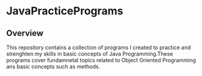 # JavaPracticePrograms

## Overview
This repository contains a collection of programs I created to practice and strenghten my skills in basic concepts of Java Programming.These programs cover fundamnetal topics related to Object Oriented Programming ans basic concepts such as methods.

